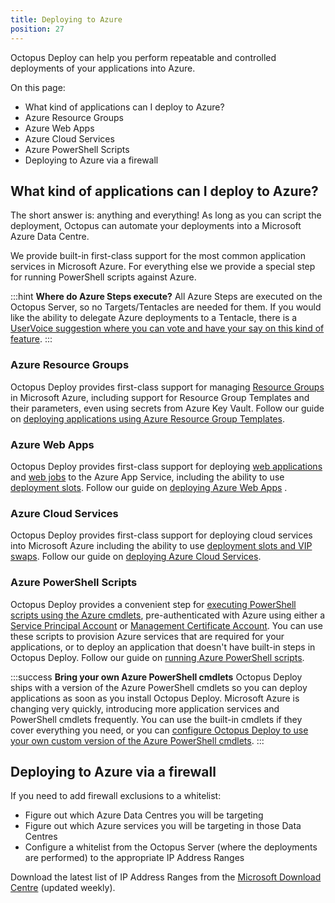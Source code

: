 ```yaml
---
title: Deploying to Azure
position: 27
---
```



Octopus Deploy can help you perform repeatable and controlled deployments of your applications into Azure.


On this page:


- What kind of applications can I deploy to Azure?
 - Azure Resource Groups
 - Azure Web Apps
 - Azure Cloud Services
 - Azure PowerShell Scripts
- Deploying to Azure via a firewall

## What kind of applications can I deploy to Azure?


The short answer is: anything and everything! As long as you can script the deployment, Octopus can automate your deployments into a Microsoft Azure Data Centre.


We provide built-in first-class support for the most common application services in Microsoft Azure. For everything else we provide a special step for running PowerShell scripts against Azure.

:::hint
**Where do Azure Steps execute?**
All Azure Steps are executed on the Octopus Server, so no Targets/Tentacles are needed for them. If you would like the ability to delegate Azure deployments to a Tentacle, there is a [UserVoice suggestion where you can vote and have your say on this kind of feature](https://octopusdeploy.uservoice.com/forums/170787-general/suggestions/6316906-support-run-on-any-tentacle-model-for-deployment).
:::

### Azure Resource Groups


Octopus Deploy provides first-class support for managing [Resource Groups](/docs/guides/azure-deployments/resource-groups.md) in Microsoft Azure, including support for Resource Group Templates and their parameters, even using secrets from Azure Key Vault. Follow our guide on [deploying applications using Azure Resource Group Templates](/docs/guides/azure-deployments/resource-groups/deploy-using-an-azure-resource-group-template.md).

### Azure Web Apps


Octopus Deploy provides first-class support for deploying [web applications](/docs/deploying-applications/deploying-to-azure/deploying-a-package-to-an-azure-web-app.md) and [web jobs](/docs/deploying-applications/deploying-to-azure/deploying-a-package-to-an-azure-web-app/deploying-web-jobs.md) to the Azure App Service, including the ability to use [deployment slots](/docs/deploying-applications/deploying-to-azure/deploying-a-package-to-an-azure-web-app/using-deployment-slots-with-azure-web-apps.md). Follow our guide on [deploying Azure Web Apps](/docs/guides/azure-deployments/web-apps.md) .

### Azure Cloud Services


Octopus Deploy provides first-class support for deploying cloud services into Microsoft Azure including the ability to use [deployment slots and VIP swaps](/docs/guides/azure-deployments/cloud-services/vip-swap.md). Follow our guide on [deploying Azure Cloud Services](/docs/guides/azure-deployments/cloud-services.md).

### Azure PowerShell Scripts


Octopus Deploy provides a convenient step for [executing PowerShell scripts using the Azure cmdlets](/docs/deploying-applications/custom-scripts/azure-powershell-scripts.md), pre-authenticated with Azure using either a [Service Principal Account](/docs/guides/azure-deployments/creating-an-azure-account/creating-an-azure-service-principal-account.md) or [Management Certificate Account](/docs/guides/azure-deployments/creating-an-azure-account/creating-an-azure-management-certificate-account.md). You can use these scripts to provision Azure services that are required for your applications, or to deploy an application that doesn't have built-in steps in Octopus Deploy. Follow our guide on [running Azure PowerShell scripts](/docs/guides/azure-deployments/running-azure-powershell.md).

:::success
**Bring your own Azure PowerShell cmdlets**
Octopus Deploy ships with a version of the Azure PowerShell cmdlets so you can deploy applications as soon as you install Octopus Deploy. Microsoft Azure is changing very quickly, introducing more application services and PowerShell cmdlets frequently. You can use the built-in cmdlets if they cover everything you need, or you can [configure Octopus Deploy to use your own custom version of the Azure PowerShell cmdlets](/docs/guides/azure-deployments/running-azure-powershell/configuring-the-version-of-the-azure-powershell-modules.md).
:::

## Deploying to Azure via a firewall


If you need to add firewall exclusions to a whitelist:

- Figure out which Azure Data Centres you will be targeting
- Figure out which Azure services you will be targeting in those Data Centres
- Configure a whitelist from the Octopus Server (where the deployments are performed) to the appropriate IP Address Ranges



Download the latest list of IP Address Ranges from the [Microsoft Download Centre](https://www.microsoft.com/en-au/download/details.aspx?id=41653) (updated weekly).
